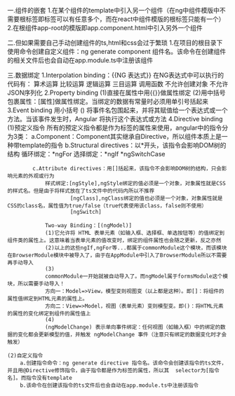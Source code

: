 一.组件的嵌套
1.在某个组件的template中引入另一个组件（在ng中组件模版中不需要根标签即标签可以有任意多个，而在react中组件模版的根标签只能有一个）
2.在根组件app-root的模版即app.component.html中引入另外一个组件

二.但如果需要自己手动创建组件的ts,html和css会过于繁琐
1.在项目的根目录下使用命令创建自定义组件：ng generate component 组件名。该命令在创建组件的相关文件后也会自动在app.module.ts中注册该组件

三.数据绑定
1.Interpolation binding：{{NG 表达式}}
    在NG表达式中可以执行的代码有：
        算术运算
        比较运算
        逻辑运算
        三目运算
        调用函数
        不允许创建对象
        不允许JSON序列化
2.Property binding
    (1)直接在属性中用{{}}做属性绑定
    (2)用中括号包裹属性：[属性]做属性绑定。当绑定的数据有常量时必须用单引号括起来
3.Event binding
    用小括号 () 将事件名包围起来，并将其赋值给一个表达式或一个方法。当该事件发生时，Angular 将执行这个表达式或方法
4.Directive binding
    (1)预定义指令
        所有的预定义指令都是作为标签的属性来使用，angular中的指令分为3类：
            a.Component：Component其实继承自Directive，所以组件本质上是一种带template的指令
            b.Structural directives：以*开头，该指令会影响DOM树的结构
                循环绑定：*ngFor
                选择绑定：*ngIf
                        *ngSwitchCase
                        
            c.Attribute directives：用[]括起来，该指令不会影响DOM树的结构，只会影响元素的外观或行为
                样式绑定:[ngStyle],ngStyle绑定的值必须是一个对象，对象属性就是CSS的样式名。但是由于将样式放在了ts文件中的代码内所以不推荐
                        [ngClass],ngClass绑定的值也必须是一个对象，对象属性就是CSS的class名，属性值为true/false（true代表使用该class，false则不使用）
                        [ngSwitch]

                Two-way Binding：[(ngModel)]
                (1)它允许将 HTML 表单元素（如输入框、选择框、单选按钮等）的值绑定到组件类的属性上。这意味着当表单元素的值改变时，绑定的组件属性也会随之更新，反之亦然
                (2)以上的这些ngIf,ngFor等...都属于commonModule这个模块，而该模块在BrowserModule模块中被导入了，由于在AppModule中引入了BrowserModule所以不需要再手动导入
                (3)
                commonModule一开始就被自动导入了。而ngModel属于formsModule这个模块，所以需要手动导入！
                方向一：Model=>View，模型变则视图变（以上都是这种）。即[]：将组件的属性值绑定到HTML元素的属性上。
                方向二：View=>Model，视图（表单元素）变则模型变。即()：将HTML元素的属性的变化绑定到组件的属性值上
                (4)
                (ngModelChange) 表示单向事件绑定：任何视图（如输入框）中的绑定的数据的变化都会更新模型的值，并触发 ngModelChange 事件（注意只有绑定的数据变化时才会触发）

    (2)自定义指令
        a.创建指令命令：ng generate directive 指令名。该命令会创建该指令的ts文件，并且用@Directive修饰指令，由于指令都是作为标签的属性，所以其  selector为[指令名]。而指令没有template
        b.该命令在创建该指令的ts文件后也会自动在app.module.ts中注册该指令